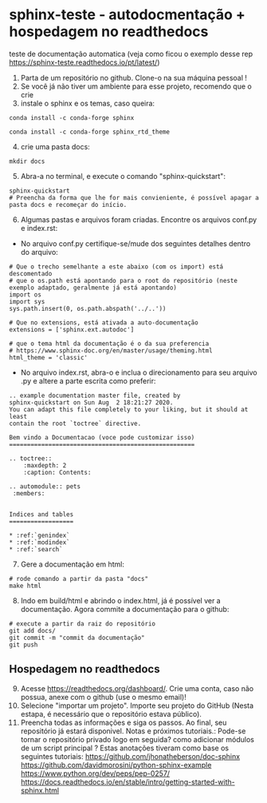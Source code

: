 # sphinx-teste - autodocmentação + hospedagem no readthedocs
teste de documentação automatica (veja como ficou o exemplo desse rep <https://sphinx-teste.readthedocs.io/pt/latest/>)

1. Parta de um repositório no github. Clone-o na sua máquina pessoal !
2. Se você já não tiver um ambiente para esse projeto, recomendo que o crie
3. instale o sphinx e os temas, caso queira:
```
conda install -c conda-forge sphinx
```
```
conda install -c conda-forge sphinx_rtd_theme
```
4. crie uma pasta docs:
```
mkdir docs
```
5. Abra-a no terminal, e execute o comando "sphinx-quickstart":
```
sphinx-quickstart
# Preencha da forma que lhe for mais convieniente, é possível apagar a pasta docs e recomeçar do início.
```
6. Algumas pastas e arquivos foram criadas. Encontre os arquivos conf.py e index.rst:
- No arquivo conf.py certifique-se/mude dos seguintes detalhes dentro do arquivo:
```
# Que o trecho semelhante a este abaixo (com os import) está descomentado
# que o os.path está apontando para o root do repositório (neste exemplo adaptado, geralmente já está apontando)
import os
import sys
sys.path.insert(0, os.path.abspath('../..'))

# Que no extensions, está ativada a auto-documentação
extensions = ['sphinx.ext.autodoc']

# que o tema html da documentação é o da sua preferencia
# https://www.sphinx-doc.org/en/master/usage/theming.html
html_theme = 'classic'

```
- No arquivo index.rst, abra-o e inclua o direcionamento para seu arquivo .py e altere a parte escrita como preferir:
```
.. example documentation master file, created by
sphinx-quickstart on Sun Aug  2 18:21:27 2020.
You can adapt this file completely to your liking, but it should at least
contain the root `toctree` directive.

Bem vindo a Documentacao (voce pode customizar isso)
====================================================

.. toctree::
    :maxdepth: 2
    :caption: Contents:

.. automodule:: pets
 :members:


Indices and tables
==================

* :ref:`genindex`
* :ref:`modindex`
* :ref:`search`

```
7. Gere a documentação em html:
```
# rode comando a partir da pasta "docs"
make html
```
8. Indo em build/html e abrindo o index.html, já é possível ver a documentação. Agora commite a documentação para o github:
```
# execute a partir da raiz do repositório
git add docs/
git commit -m "commit da documentação"
git push
```
## Hospedagem no readthedocs
9. Acesse <https://readthedocs.org/dashboard/>. Crie uma conta, caso não possua, anexe com o github (use o mesmo email)!
10. Selecione "importar um projeto". Importe seu projeto do GitHub (Nesta estapa, é necessário que o repositório estava público).
11. Preencha todas as informações e siga os passos. Ao final, seu repositório já estará disponivel.
Notas e próximos tutoriais.: Pode-se tornar o repositório privado logo em seguida? como adicionar módulos de um script principal ?
Estas anotações tiveram como base os seguintes tutoriais:
https://github.com/jhonatheberson/doc-sphinx
https://github.com/davidmorosini/python-sphinx-example
https://www.python.org/dev/peps/pep-0257/
https://docs.readthedocs.io/en/stable/intro/getting-started-with-sphinx.html

